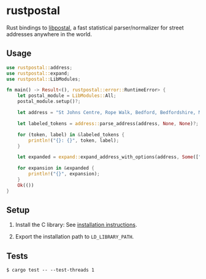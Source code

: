 # rustpostal

Rust bindings to [libpostal][], a fast statistical parser/normalizer
for street addresses anywhere in the world.

## Usage


```rust
use rustpostal::address;
use rustpostal::expand;
use rustpostal::LibModules;

fn main() -> Result<(), rustpostal::error::RuntimeError> {
    let postal_module = LibModules::All;
    postal_module.setup()?;

    let address = "St Johns Centre, Rope Walk, Bedford, Bedfordshire, MK42 0XE, United Kingdom";

    let labeled_tokens = address::parse_address(address, None, None)?;

    for (token, label) in &labeled_tokens {
        println!("{}: {}", token, label);
    }

    let expanded = expand::expand_address_with_options(address, Some(["en"].iter()))?;

    for expansion in &expanded {
        println!("{}", expansion);
    }
    Ok(())
}
```

## Setup

1. Install the C library: See [installation instructions][linux-install].

2. Export the installation path to `LD_LIBRARY_PATH`.

## Tests

```
$ cargo test -- --test-threads 1
```


[libpostal]: https://github.com/openvenues/libpostal
[linux-install]: https://github.com/openvenues/libpostal#installation-maclinux
